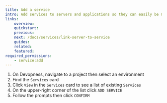 ```yaml
---
title: Add a service
intro: Add services to servers and applications so they can easily be managed in one place.
links:
    overview:
    quickstart:
    previous:
    next: /docs/services/link-server-to-service
    guides:
    related:
    featured:
required_permissions:
    - service:add
---
```


1. On Devopness, navigate to a project then select an environment
1. Find the `Services` card
1. Click `View` in the `Services` card to see a list of existing `Services`
1. On the upper-right corner of the list click `ADD SERVICE`
1. Follow the prompts then click `CONFIRM`
